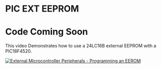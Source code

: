 # PIC EXT EEPROM
# Code Coming Soon
This video Demonstrates how to use a 24LC16B external EEPROM with a PIC18F4520.

[![External Microcontroller Peripherals - Programming an EEROM](https://img.youtube.com/vi/_XSJn9KIxJ4/0.jpg)](https://www.youtube.com/watch?v=_XSJn9KIxJ4 "External Microcontroller Peripherals - Programming an EEROM")


